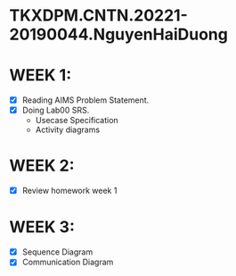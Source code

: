# TKXDPM.CNTN.20221-20190044.NguyenHaiDuong
# WEEK 1:
- [x] Reading AIMS Problem Statement.
- [x] Doing Lab00 SRS.
  - Usecase Specification
  - Activity diagrams
 # WEEK 2:
 - [x] Review homework week 1
 # WEEK 3:
 - [x] Sequence Diagram
 - [x] Communication Diagram
